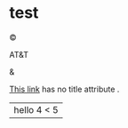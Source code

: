 # test

&copy;

AT&T

&amp;

[This link](http://images.google.com/images?num=30&q=larry+bird) has no title attribute .


<table>
	<tr>
		<td>hello 4 < 5</td>
	</tr>
<table>
